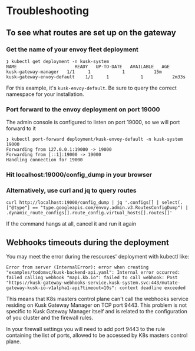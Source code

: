 # Troubleshooting

## To see what routes are set up on the gateway
### Get the name of your envoy fleet deployment

```
❯ kubectl get deployment -n kusk-system
NAME                      READY   UP-TO-DATE   AVAILABLE   AGE
kusk-gateway-manager   1/1     1            1           15m
kusk-gateway-envoy-default    1/1     1            1           2m33s
```

For this example, it's `kusk-envoy-default`. Be sure to query the correct namespace for your installation.

### Port forward to the envoy deployment on port 19000
The admin console is configured to listen on port 19000, so we will port forward to it

```
❯ kubectl port-forward deployment/kusk-envoy-default -n kusk-system 19000
Forwarding from 127.0.0.1:19000 -> 19000
Forwarding from [::1]:19000 -> 19000
Handling connection for 19000
```

### Hit localhost:19000/config_dump in your browser


### Alternatively, use curl and jq to query routes

```
curl http://localhost:19000/config_dump | jq '.configs[] | select(.["@type"] == "type.googleapis.com/envoy.admin.v3.RoutesConfigDump") | .dynamic_route_configs[].route_config.virtual_hosts[].routes[]'
```

If the command hangs at all, cancel it and run it again

## Webhooks timeouts during the deployment

You may meet the error during the resources' deployment with kubectl like:

```shell
Error from server (InternalError): error when creating "examples/todomvc/kusk-backend-api.yaml": Internal error occurred: failed calling webhook "mapi.kb.io": failed to call webhook: Post "https://kusk-gateway-webhooks-service.kusk-system.svc:443/mutate-gateway-kusk-io-v1alpha1-api?timeout=10s": context deadline exceeded
```

This means that K8s masters control plane can't call the webhooks service residing on Kusk Gateway Manager on TCP port 9443. This problem is not specific to Kusk Gateway Manager itself and is related to the configuration of you cluster and the firewall rules.

In your firewall settings you will need to add port 9443 to the rule containing the list of ports, allowed to be accessed by K8s masters control plane.
